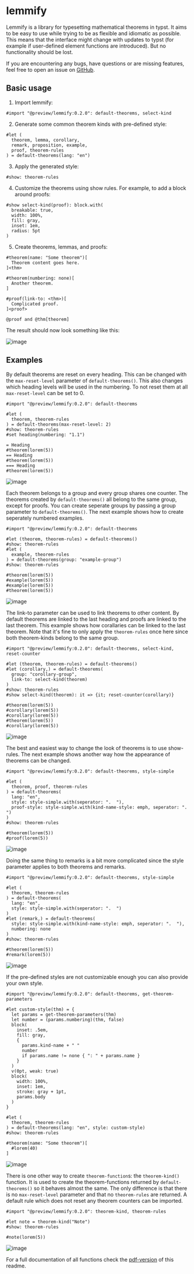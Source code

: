 # lemmify

Lemmify is a library for typesetting mathematical
theorems in typst. It aims to be easy to use while
trying to be as flexible and idiomatic as possible.
This means that the interface might change with updates to typst
(for example if user-defined element functions are introduced).
But no functionality should be lost.

If you are encountering any bugs, have questions or are missing
features, feel free to open an issue on
[GitHub](https://github.com/Marmare314/lemmify).

## Basic usage

1. Import lemmify:

```typst
#import "@preview/lemmify:0.2.0": default-theorems, select-kind

```

2. Generate some common theorem kinds with pre-defined style:

```typst
#let (
  theorem, lemma, corollary,
  remark, proposition, example,
  proof, theorem-rules
) = default-theorems(lang: "en")
```

3. Apply the generated style:

```typst
#show: theorem-rules
```

4. Customize the theorems using show rules. For example, to add a block around proofs:

```typst
#show select-kind(proof): block.with(
  breakable: true,
  width: 100%,
  fill: gray,
  inset: 1em,
  radius: 5pt
)
```

5. Create theorems, lemmas, and proofs:

```typst
#theorem(name: "Some theorem")[
  Theorem content goes here.
]<thm>

#theorem(numbering: none)[
  Another theorem.
]

#proof(link-to: <thm>)[
  Complicated proof.
]<proof>

@proof and @thm[theorem]
```

The result should now look something like this:

![image](docs/images/basic-usage.png)

## Examples

By default theorems are reset on every heading. This can be changed with the
`max-reset-level`
parameter of
`default-theorems()`. This also
changes which heading levels will be used in the numbering. To not reset them
at all
`max-reset-level`
can be set to 0.

```typst
#import "@preview/lemmify:0.2.0": default-theorems

#let (
  theorem, theorem-rules
) = default-theorems(max-reset-level: 2)
#show: theorem-rules
#set heading(numbering: "1.1")

= Heading
#theorem(lorem(5))
== Heading
#theorem(lorem(5))
=== Heading
#theorem(lorem(5))
```

![image](docs/images/reset-example.png)

Each theorem belongs to a group and every group shares one counter. The theorems created
by
`default-theorems()`
all belong to the same group, except for proofs.
You can create seperate groups by passing a group parameter to
`default-theorems()`.
The next example shows how to create seperately numbered examples.

```typst
#import "@preview/lemmify:0.2.0": default-theorems

#let (theorem, theorem-rules) = default-theorems()
#show: theorem-rules
#let (
  example, theorem-rules
) = default-theorems(group: "example-group")
#show: theorem-rules

#theorem(lorem(5))
#example(lorem(5))
#example(lorem(5))
#theorem(lorem(5))
```

![image](docs/images/group-example.png)

The link-to parameter can be used to link theorems to other content. By default
theorems are linked to the last heading and proofs are linked to the last theorem.
This example shows how corallaries can be linked to the last theorem.
Note that it's fine to only apply the
`theorem-rules`
once here since both theorem-kinds belong to the same group.

```typst
#import "@preview/lemmify:0.2.0": default-theorems, select-kind, reset-counter

#let (theorem, theorem-rules) = default-theorems()
#let (corollary,) = default-theorems(
  group: "corollary-group",
  link-to: select-kind(theorem)
)
#show: theorem-rules
#show select-kind(theorem): it => {it; reset-counter(corollary)}

#theorem(lorem(5))
#corollary(lorem(5))
#corollary(lorem(5))
#theorem(lorem(5))
#corollary(lorem(5))
```

![image](docs/images/corollary-example.png)

The best and easiest way to change the look of theorems is to use show-rules.
The next example shows another way how the appearance of theorems can be changed.

```typst
#import "@preview/lemmify:0.2.0": default-theorems, style-simple

#let (
  theorem, proof, theorem-rules
) = default-theorems(
  lang: "en",
  style: style-simple.with(seperator: ".  "),
  proof-style: style-simple.with(kind-name-style: emph, seperator: ".  ")
)
#show: theorem-rules

#theorem(lorem(5))
#proof(lorem(5))
```

![image](docs/images/proof-example.png)

Doing the same thing to remarks is a bit more complicated since the style parameter applies to both theorems and remarks.

```typst
#import "@preview/lemmify:0.2.0": default-theorems, style-simple

#let (
  theorem, theorem-rules
) = default-theorems(
  lang: "en",
  style: style-simple.with(seperator: ".  ")
)
#let (remark,) = default-theorems(
  style: style-simple.with(kind-name-style: emph, seperator: ".  "),
  numbering: none
)
#show: theorem-rules

#theorem(lorem(5))
#remark(lorem(5))
```

![image](docs/images/remark-example.png)

If the pre-defined styles are not customizable enough you can also provide your own style.

```typst
#import "@preview/lemmify:0.2.0": default-theorems, get-theorem-parameters

#let custom-style(thm) = {
  let params = get-theorem-parameters(thm)
  let number = (params.numbering)(thm, false)
  block(
    inset: .5em,
    fill: gray,
    {
      params.kind-name + " "
      number
      if params.name != none { ": " + params.name }
    }
  )
  v(0pt, weak: true)
  block(
    width: 100%,
    inset: 1em,
    stroke: gray + 1pt,
    params.body
  )
}

#let (
  theorem, theorem-rules
) = default-theorems(lang: "en", style: custom-style)
#show: theorem-rules

#theorem(name: "Some theorem")[
  #lorem(40)
]
```

![image](docs/images/style-example.png)

There is one other way to create
`theorem-function`s:
the
`theorem-kind()`
function. It is used to create
the theorem-functions returned by
`default-theorems()`
so it behaves almost the same. The only difference is that there is no
`max-reset-level`
parameter and that no
`theorem-rules`
are returned.
A default rule which does not reset any theorem counters can be imported.

```typst
#import "@preview/lemmify:0.2.0": theorem-kind, theorem-rules

#let note = theorem-kind("Note")
#show: theorem-rules

#note(lorem(5))
```

![image](docs/images/kind-example.png)

For a full documentation of all functions check the [pdf-version](docs/readme.pdf) of this readme.
